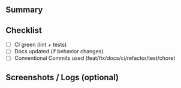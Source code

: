 ## Summary
<!-- What does this PR change? Why? -->

## Checklist
- [ ] CI green (lint + tests)
- [ ] Docs updated (if behavior changes)
- [ ] Conventional Commits used (feat/fix/docs/ci/refactor/test/chore)

## Screenshots / Logs (optional)
